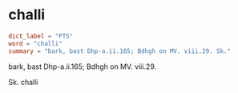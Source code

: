 # challi

``` toml
dict_label = "PTS"
word = "challi"
summary = "bark, bast Dhp-a.ii.165; Bdhgh on MV. viii.29. Sk."
```

bark, bast Dhp\-a.ii.165; Bdhgh on MV. viii.29.

Sk. challi


